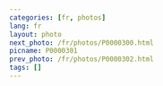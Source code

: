 ```yaml
---
categories: [fr, photos]
lang: fr
layout: photo
next_photo: /fr/photos/P0000300.html
picname: P0000301
prev_photo: /fr/photos/P0000302.html
tags: []
---
```


